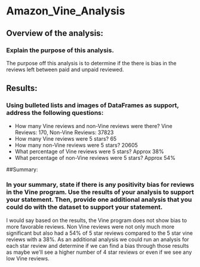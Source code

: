 # Amazon_Vine_Analysis

## Overview of the analysis:
### Explain the purpose of this analysis.
  The purpose off this analysis is to determine if the there is bias in the reviews left between paid and unpaid reviewed. 

## Results:
### Using bulleted lists and images of DataFrames as support, address the following questions:

  * How many Vine reviews and non-Vine reviews were there? Vine Reviews: 170, Non-Vine Reviews: 37823
  * How many Vine reviews were 5 stars? 65
  * How many non-Vine reviews were 5 stars? 20605
  * What percentage of Vine reviews were 5 stars? Approx 38%
  * What percentage of non-Vine reviews were 5 stars? Approx 54%

##Summary: 
### In your summary, state if there is any positivity bias for reviews in the Vine program. Use the results of your analysis to support your statement. Then, provide one additional analysis that you could do with the dataset to support your statement.
  I would say based on the results, the Vine program does not show bias to more favorable reviews. Non Vine reviews were not only much more significant but also had a 54% of 5 star reviews compared to the 5 star vine reviews with a 38%. As an additional analysis we could run an analysis for each star review and determine if we can find a bias through those results as maybe we'll see a higher number of 4 star reviews or even if we see any low Vine reviews. 
